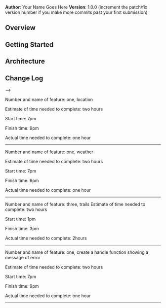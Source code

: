 
**Author**: Your Name Goes Here
**Version**: 1.0.0 (increment the patch/fix version number if you make more commits past your first submission)

## Overview
<!-- Provide a high level overview of what this application is and why you are building it, beyond the fact that it's an assignment for this class. (i.e. What's your problem domain?) -->

## Getting Started
<!-- What are the steps that a user must take in order to build this app on their own machine and get it running? -->

## Architecture
<!-- Provide a detailed description of the application design. What technologies (languages, libraries, etc) you're using, and any other relevant design information. -->

## Change Log
<!-- Use this area to document the iterative changes made to your application as each feature is successfully implemented. Use time stamps. Here's an examples:

01-01-2001 4:59pm - Application now has a fully-functional express server, with a GET route for the location resource.

## Credits and Collaborations
<!-- Give credit (and a link) to other people or resources that helped you build this application. -->
-->





Number and name of feature: one, location

Estimate of time needed to complete: two hours

Start time: 7pm

Finish time: 9pm

Actual time needed to complete: one hour
________________________

Number and name of feature: one, weather

Estimate of time needed to complete: two hours

Start time: 7pm

Finish time: 9pm

Actual time needed to complete: one hour
________________
Number and name of feature: three, trails
Estimate of time needed to complete: two hours

Start time: 1pm 

Finish time: 3pm

Actual time needed to complete: 2hours
________________

Number and name of feature: one, create a handle function  showing a message of error

Estimate of time needed to complete: two hours

Start time: 7pm

Finish time: 9pm

Actual time needed to complete: one hour
____________




